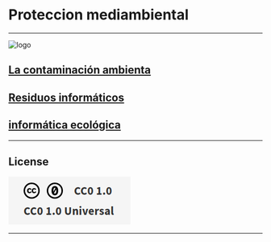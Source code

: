 # Proteccion mediambiental

***
![logo](/establecer-conservacion-ecologica-proteccion-medio-ambiente_24877-53676.avif)


## [La contaminación ambienta](https://github.com/ciscoAnass/Proteccion-mediambiental/blob/main/La-contaminaci%C3%B3n-ambienta.md)
## [Residuos informáticos](https://github.com/ciscoAnass/Proteccion-mediambiental/blob/main/Residuos-informaticos)
## [informática ecológica](https://github.com/ciscoAnass/Proteccion-mediambiental/blob/main/infromatica-ecologica)


***
## License

![License](/license.png)

***
